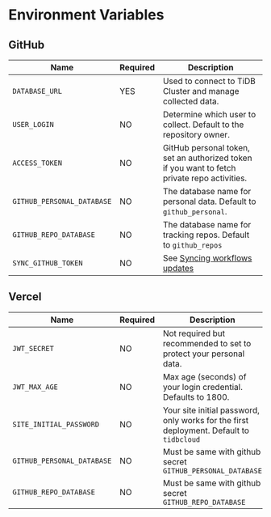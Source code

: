 # Environment Variables

## GitHub

| Name                       | Required | Description                                                                                  |
|----------------------------|----------|----------------------------------------------------------------------------------------------|
| `DATABASE_URL`             | YES      | Used to connect to TiDB Cluster and manage collected data.                                   |
| `USER_LOGIN`               | NO       | Determine which user to collect. Default to the repository owner.                            |
| `ACCESS_TOKEN`             | NO       | GitHub personal token, set an authorized token if you want to fetch private repo activities. |
| `GITHUB_PERSONAL_DATABASE` | NO       | The database name for personal data. Default to `github_personal`.                           |
| `GITHUB_REPO_DATABASE`     | NO       | The database name for tracking repos. Default to `github_repos`                              |
| `SYNC_GITHUB_TOKEN`        | NO       | See [Syncing workflows updates](../../README.md#syncing-workflows-updates)                   |

## Vercel

| Name                       | Required | Description                                                                             |
|----------------------------|----------|-----------------------------------------------------------------------------------------|
| `JWT_SECRET`               | NO       | Not required but recommended to set to protect your personal data.                      |
| `JWT_MAX_AGE`              | NO       | Max age (seconds) of your login credential. Defaults to 1800.                           |
| `SITE_INITIAL_PASSWORD`    | NO       | Your site initial password, only works for the first deployment. Default to `tidbcloud` |
| `GITHUB_PERSONAL_DATABASE` | NO       | Must be same with github secret `GITHUB_PERSONAL_DATABASE`                              |
| `GITHUB_REPO_DATABASE`     | NO       | Must be same with github secret `GITHUB_REPO_DATABASE`                                  |

